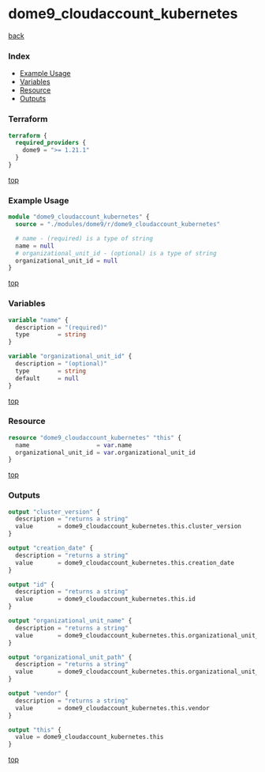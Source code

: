 # dome9_cloudaccount_kubernetes

[back](../dome9.md)

### Index

- [Example Usage](#example-usage)
- [Variables](#variables)
- [Resource](#resource)
- [Outputs](#outputs)

### Terraform

```terraform
terraform {
  required_providers {
    dome9 = ">= 1.21.1"
  }
}
```

[top](#index)

### Example Usage

```terraform
module "dome9_cloudaccount_kubernetes" {
  source = "./modules/dome9/r/dome9_cloudaccount_kubernetes"

  # name - (required) is a type of string
  name = null
  # organizational_unit_id - (optional) is a type of string
  organizational_unit_id = null
}
```

[top](#index)

### Variables

```terraform
variable "name" {
  description = "(required)"
  type        = string
}

variable "organizational_unit_id" {
  description = "(optional)"
  type        = string
  default     = null
}
```

[top](#index)

### Resource

```terraform
resource "dome9_cloudaccount_kubernetes" "this" {
  name                   = var.name
  organizational_unit_id = var.organizational_unit_id
}
```

[top](#index)

### Outputs

```terraform
output "cluster_version" {
  description = "returns a string"
  value       = dome9_cloudaccount_kubernetes.this.cluster_version
}

output "creation_date" {
  description = "returns a string"
  value       = dome9_cloudaccount_kubernetes.this.creation_date
}

output "id" {
  description = "returns a string"
  value       = dome9_cloudaccount_kubernetes.this.id
}

output "organizational_unit_name" {
  description = "returns a string"
  value       = dome9_cloudaccount_kubernetes.this.organizational_unit_name
}

output "organizational_unit_path" {
  description = "returns a string"
  value       = dome9_cloudaccount_kubernetes.this.organizational_unit_path
}

output "vendor" {
  description = "returns a string"
  value       = dome9_cloudaccount_kubernetes.this.vendor
}

output "this" {
  value = dome9_cloudaccount_kubernetes.this
}
```

[top](#index)